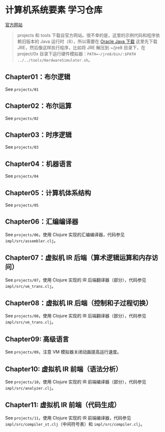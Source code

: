 # 计算机系统要素 学习仓库

[官方网站](https://www.nand2tetris.org)

> projects 和 tools 下载自官方网站。很不幸的是，这里的示例代码和程序依赖旧版本的 Java 运行时（8），所以需要在 [Oracle Java 下载](https://www.oracle.com/java/technologies/javase/javase8-archive-downloads.html) 这里先下载 JRE，然后像这样执行程序，比如将 JRE 解压到 ~/jre8 目录下，在 project/0x 目录下运行硬件模拟器：`PATH=~/jre8/bin/:$PATH ../../tools/HardwareSimulator.sh`。

## Chapter01：布尔逻辑

See `projects/01`

## Chapter02：布尔运算

See `projects/02`

## Chapter03：时序逻辑

See `projects/03`

## Chapter04：机器语言

See `projects/04`

## Chapter05：计算机体系结构

See `projects/05`

## Chapter06：汇编编译器

See `projects/06`，使用 Clojure 实现的汇编编译器，代码参见 `impl/src/assembler.clj`。

## Chapter07：虚拟机 IR 后端（算术逻辑运算和内存访问）

See `projects/07`，使用 Clojure 实现的 IR 后端翻译器（部分），代码参见 `impl/src/vm_trans.clj`。

## Chapter08：虚拟机 IR 后端（控制和子过程切换）

See `projects/08`，使用 Clojure 实现的 IR 后端翻译器（部分），代码参见 `impl/src/vm_trans.clj`。

## Chapter09: 高级语言

See `projects/09`，注意 VM 模拟器关闭动画提高运行速度。

## Chapter10: 虚拟机 IR 前端（语法分析）

See `projects/10`，使用 Clojure 实现的 IR 前端编译器（部分），代码参见 `impl/src/analyzer.clj`。

## Chapter11: 虚拟机 IR 前端（代码生成）

See `projects/11`，使用 Clojure 实现的 IR 前端编译器，代码参见 `impl/src/compiler_st.clj`（中间符号表）和 `impl/src/compiler.clj`。

